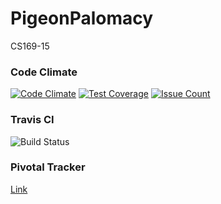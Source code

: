 # PigeonPalomacy
CS169-15

### Code Climate
[![Code Climate](https://codeclimate.com/repos/56e3c270e048ef007201368e/badges/2078f5c947142616f41d/gpa.svg)](https://codeclimate.com/repos/56e3c270e048ef007201368e/feed)
[![Test Coverage](https://codeclimate.com/repos/56e3c270e048ef007201368e/badges/2078f5c947142616f41d/coverage.svg)](https://codeclimate.com/repos/56e3c270e048ef007201368e/coverage)
[![Issue Count](https://codeclimate.com/repos/56e3c270e048ef007201368e/badges/2078f5c947142616f41d/issue_count.svg)](https://codeclimate.com/repos/56e3c270e048ef007201368e/feed)

### Travis CI
![Build Status](https://travis-ci.org/bicro/PigeonPalomacy.svg?branch=dev)

### Pivotal Tracker
[Link](https://www.pivotaltracker.com/n/projects/1546011)
